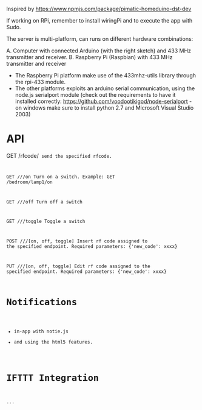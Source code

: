 Inspired by https://www.npmjs.com/package/pimatic-homeduino-dst-dev

If working on RPi, remember to install wiringPi and to execute the app with Sudo.

The server is multi-platform, can runs on different hardware combinations:

A. Computer with connected Arduino (with the right sketch) and 433 MHz transmitter and receiver.
B. Raspberry Pi (Raspbian) with 433 MHz transmitter and receiver


- The Raspberry Pi platform make use of the 433mhz-utils library through the rpi-433 module.
- The other platforms exploits an arduino serial communication, using the node.js serialport module (check out the requirements to have it installed correctly: https://github.com/voodootikigod/node-serialport - on windows make sure to install python 2.7 and Microsoft Visual Studio 2003)


# API

GET /rfcode/<code>
send the specified rfcode.

GET /<room>/<device>/on
Turn on a switch. Example: GET /bedroom/lamp1/on

GET /<room>/<device>/off
Turn off a switch

GET /<room>/<device>/toggle
Toggle a switch

POST /<room>/<device>/[on, off, toggle]
Insert rf code assigned to the specified endpoint.
Required parameters: {'new_code': xxxx}

PUT /<room>/<device>/[on, off, toggle]
Edit rf code assigned to the specified endpoint.
Required parameters: {'new_code': xxxx}

# Notifications

- in-app with notie.js
- and using the html5 features.

# IFTTT Integration

...

